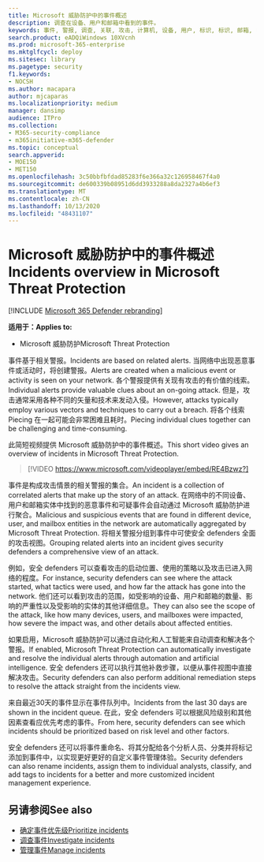 ```yaml
---
title: Microsoft 威胁防护中的事件概述
description: 调查在设备、用户和邮箱中看到的事件。
keywords: 事件, 警报, 调查, 关联, 攻击, 计算机, 设备, 用户, 标识, 标识, 邮箱, 电子邮件, 365, microsoft, m365
search.product: eADQiWindows 10XVcnh
ms.prod: microsoft-365-enterprise
ms.mktglfcycl: deploy
ms.sitesec: library
ms.pagetype: security
f1.keywords:
- NOCSH
ms.author: macapara
author: mjcaparas
ms.localizationpriority: medium
manager: dansimp
audience: ITPro
ms.collection:
- M365-security-compliance
- m365initiative-m365-defender
ms.topic: conceptual
search.appverid:
- MOE150
- MET150
ms.openlocfilehash: 3c50bbfbfdad85283f6e366a32c126958467f4a0
ms.sourcegitcommit: de600339b08951d6dd3933288a8da2327a4b6ef3
ms.translationtype: MT
ms.contentlocale: zh-CN
ms.lasthandoff: 10/13/2020
ms.locfileid: "48431107"
---
```

# <a name="incidents-overview-in-microsoft-threat-protection"></a><span data-ttu-id="3dd03-104">Microsoft 威胁防护中的事件概述</span><span class="sxs-lookup"><span data-stu-id="3dd03-104">Incidents overview in Microsoft Threat Protection</span></span>

[!INCLUDE [Microsoft 365 Defender rebranding](../includes/microsoft-defender.md)]


<span data-ttu-id="3dd03-105">**适用于：**</span><span class="sxs-lookup"><span data-stu-id="3dd03-105">**Applies to:**</span></span>
- <span data-ttu-id="3dd03-106">Microsoft 威胁防护</span><span class="sxs-lookup"><span data-stu-id="3dd03-106">Microsoft Threat Protection</span></span>



<span data-ttu-id="3dd03-107">事件基于相关警报。</span><span class="sxs-lookup"><span data-stu-id="3dd03-107">Incidents are based on related alerts.</span></span> <span data-ttu-id="3dd03-108">当网络中出现恶意事件或活动时，将创建警报。</span><span class="sxs-lookup"><span data-stu-id="3dd03-108">Alerts are created when a malicious event or activity is seen on your network.</span></span> <span data-ttu-id="3dd03-109">各个警报提供有关现有攻击的有价值的线索。</span><span class="sxs-lookup"><span data-stu-id="3dd03-109">Individual alerts provide valuable clues about an on-going attack.</span></span> <span data-ttu-id="3dd03-110">但是，攻击通常采用各种不同的矢量和技术来发动入侵。</span><span class="sxs-lookup"><span data-stu-id="3dd03-110">However, attacks typically employ various vectors and techniques to carry out a breach.</span></span> <span data-ttu-id="3dd03-111">将各个线索 Piecing 在一起可能会非常困难且耗时。</span><span class="sxs-lookup"><span data-stu-id="3dd03-111">Piecing individual clues together can be challenging and time-consuming.</span></span>

<span data-ttu-id="3dd03-112">此简短视频提供 Microsoft 威胁防护中的事件概述。</span><span class="sxs-lookup"><span data-stu-id="3dd03-112">This short video gives an overview of incidents in Microsoft Threat Protection.</span></span>
<br>

>[!VIDEO https://www.microsoft.com/videoplayer/embed/RE4Bzwz?]

<span data-ttu-id="3dd03-113">事件是构成攻击情景的相关警报的集合。</span><span class="sxs-lookup"><span data-stu-id="3dd03-113">An incident is a collection of correlated alerts that make up the story of an attack.</span></span> <span data-ttu-id="3dd03-114">在网络中的不同设备、用户和邮箱实体中找到的恶意事件和可疑事件会自动通过 Microsoft 威胁防护进行聚合。</span><span class="sxs-lookup"><span data-stu-id="3dd03-114">Malicious and suspicious events that are found in different device, user, and mailbox entities in the network are automatically aggregated by Microsoft Threat Protection.</span></span> <span data-ttu-id="3dd03-115">将相关警报分组到事件中可使安全 defenders 全面的攻击视图。</span><span class="sxs-lookup"><span data-stu-id="3dd03-115">Grouping related alerts into an incident gives security defenders a comprehensive view of an attack.</span></span> 

<span data-ttu-id="3dd03-116">例如，安全 defenders 可以查看攻击的启动位置、使用的策略以及攻击已进入网络的程度。</span><span class="sxs-lookup"><span data-stu-id="3dd03-116">For instance, security defenders can see where the attack started, what tactics were used, and how far the attack has gone into the network.</span></span> <span data-ttu-id="3dd03-117">他们还可以看到攻击的范围，如受影响的设备、用户和邮箱的数量、影响的严重性以及受影响的实体的其他详细信息。</span><span class="sxs-lookup"><span data-stu-id="3dd03-117">They can also see the scope of the attack, like how many devices, users, and mailboxes were impacted, how severe the impact was, and other details about affected entities.</span></span>

<span data-ttu-id="3dd03-118">如果启用，Microsoft 威胁防护可以通过自动化和人工智能来自动调查和解决各个警报。</span><span class="sxs-lookup"><span data-stu-id="3dd03-118">If enabled, Microsoft Threat Protection can automatically investigate and resolve the individual alerts through automation and artificial intelligence.</span></span> <span data-ttu-id="3dd03-119">安全 defenders 还可以执行其他补救步骤，以便从事件视图中直接解决攻击。</span><span class="sxs-lookup"><span data-stu-id="3dd03-119">Security defenders can also perform additional remediation steps to resolve the attack straight from the incidents view.</span></span> 

<span data-ttu-id="3dd03-120">来自最近30天的事件显示在事件队列中。</span><span class="sxs-lookup"><span data-stu-id="3dd03-120">Incidents from the last 30 days are shown in the incident queue.</span></span> <span data-ttu-id="3dd03-121">在此，安全 defenders 可以根据风险级别和其他因素查看应优先考虑的事件。</span><span class="sxs-lookup"><span data-stu-id="3dd03-121">From here, security defenders can see which incidents should be prioritized based on risk level and other factors.</span></span> 

<span data-ttu-id="3dd03-122">安全 defenders 还可以将事件重命名、将其分配给各个分析人员、分类并将标记添加到事件中，以实现更好更好的自定义事件管理体验。</span><span class="sxs-lookup"><span data-stu-id="3dd03-122">Security defenders can also rename incidents, assign them to individual analysts, classify, and add tags to incidents for a better and more customized incident management experience.</span></span>



## <a name="see-also"></a><span data-ttu-id="3dd03-123">另请参阅</span><span class="sxs-lookup"><span data-stu-id="3dd03-123">See also</span></span>
- [<span data-ttu-id="3dd03-124">确定事件优先级</span><span class="sxs-lookup"><span data-stu-id="3dd03-124">Prioritize incidents</span></span>](incident-queue.md)
- [<span data-ttu-id="3dd03-125">调查事件</span><span class="sxs-lookup"><span data-stu-id="3dd03-125">Investigate incidents</span></span>](investigate-incidents.md)
- [<span data-ttu-id="3dd03-126">管理事件</span><span class="sxs-lookup"><span data-stu-id="3dd03-126">Manage incidents</span></span>](manage-incidents.md)
